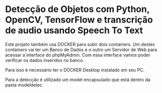 # Detecção de Objetos com Python, OpenCV, TensorFlow e transcrição de audio usando Speech To Text

Este projeto também usa DOCKER para subir dois containers. Um destes containers vai ter um Banco de Dados e o outro um Servidor de Web para acessar a interface do 
phpMyAdmin. Com essa interface vamos poder verificar os dados inseridos no banco.

Para isso é necessário ter o DOCKER Desktop instalado em seu PC.

Para a detecção é utilizado um model encapsulado que está dentro da pasta modeldetec.










